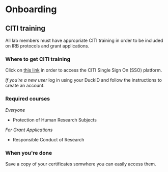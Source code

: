 # Onboarding

## CITI training

All lab members must have appropriate CITI training in order to be included on IRB protocols and grant applications. 

### Where to get CITI training

Click on [this link](https://www.citiprogram.org/Shibboleth.sso/Login?target=https%3A%2F%2Fwww.citiprogram.org%2FSecure%2FWelcome.cfm%3finst%3d1831&entityID=https%3A%2F%2Fshibboleth.uoregon.edu%2Fidp%2Fshibboleth) in order to access the CITI Single Sign On (SSO) platform. 

*If you're a new user* log in using your DuckID and follow the instructions to create an account. 

### Required courses

*Everyone* 
 - Protection of Human Research Subjects

*For Grant Applications* 
  - Responsible Conduct of Research
  
### When you're done

Save a copy of your certificates somwhere you can easily access them. 
